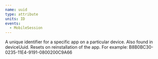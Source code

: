 ```yaml
---
name: uuid
type: attribute
units: ID
events:
  - MobileSession
---
```


A unique identifier for a specific app on a particular device. Also found in deviceUuid. Resets on reinstallation of the app. For example: B8B0BC30-0235-11E4-9191-0800200C9A66